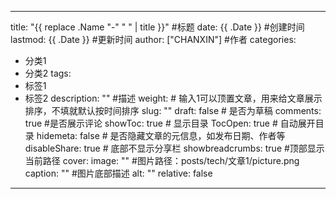 ---

title: "{{ replace .Name "-" " " | title }}" #标题
date: {{ .Date }} #创建时间
lastmod: {{ .Date }} #更新时间
author: ["CHANXIN"] #作者
categories: 
  - 分类1
  - 分类2
tags: 
  - 标签1
  - 标签2
description: "" #描述
weight: # 输入1可以顶置文章，用来给文章展示排序，不填就默认按时间排序
slug: ""
draft: false # 是否为草稿
comments: true #是否展示评论
showToc: true # 显示目录
TocOpen: true # 自动展开目录
hidemeta: false # 是否隐藏文章的元信息，如发布日期、作者等
disableShare: true # 底部不显示分享栏
showbreadcrumbs: true #顶部显示当前路径
cover:
image: "" #图片路径：posts/tech/文章1/picture.png
caption: "" #图片底部描述
alt: ""
relative: false

---
